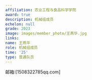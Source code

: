 ```yaml
---
affiliation: 农业工程与食品科学学院
award: true
description: 机械组成员
echelon: null
grade: 2023
image: images/member_photo/王燕华.jpg
links:
name: 王燕华
role: 机械组成员
time: '25'
type: 普通队员
---
```



邮箱:[​1508322785qq.com]